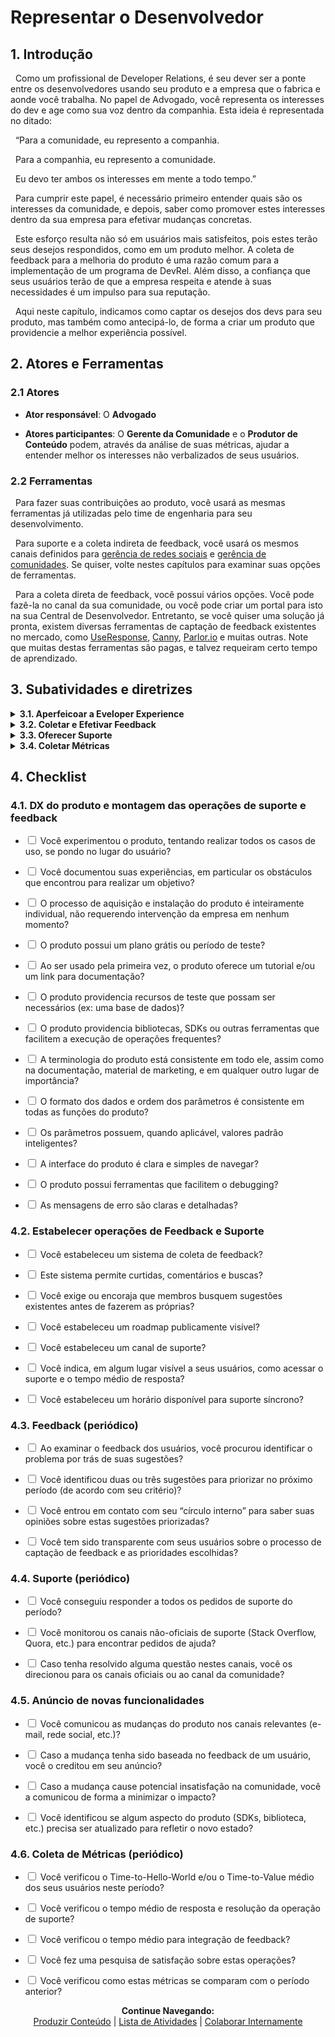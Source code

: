 # Representar o Desenvolvedor

## 1. Introdução

&nbsp;&nbsp;Como um profissional de Developer Relations, é seu dever ser a ponte entre os desenvolvedores usando seu produto e a empresa que o fabrica e aonde você trabalha. No papel de Advogado, você representa os interesses do dev e age como sua voz dentro da companhia. Esta ideia é representada no ditado:

&nbsp;&nbsp;“Para a comunidade, eu represento a companhia.

&nbsp;&nbsp;Para a companhia, eu represento a comunidade.

&nbsp;&nbsp;Eu devo ter ambos os interesses em mente a todo tempo.”

&nbsp;&nbsp;Para cumprir este papel, é necessário primeiro entender quais são os interesses da comunidade, e depois, saber como promover estes interesses dentro da sua empresa para efetivar mudanças concretas.

&nbsp;&nbsp;Este esforço resulta não só em usuários mais satisfeitos, pois estes terão seus desejos respondidos, como em um produto melhor. A coleta de feedback para a melhoria do produto é uma razão comum para a implementação de um programa de DevRel. Além disso, a confiança que seus usuários terão de que a empresa respeita e atende à suas necessidades é um impulso para sua reputação.

&nbsp;&nbsp;Aqui neste capítulo, indicamos como captar os desejos dos devs para seu produto, mas também como antecipá-lo, de forma a criar um produto que providencie a melhor experiência possível.

## 2. Atores e Ferramentas

### 2.1 Atores

* **Ator responsável**: O **Advogado**

* **Atores participantes**: O **Gerente da Comunidade** e o **Produtor de Conteúdo** podem, através da análise de suas métricas, ajudar a entender melhor os interesses não verbalizados de seus usuários.

### 2.2 Ferramentas

&nbsp;&nbsp;Para fazer suas contribuições ao produto, você usará as mesmas ferramentas já utilizadas pelo time de engenharia para seu desenvolvimento.

&nbsp;&nbsp;Para suporte e a coleta indireta de feedback, você usará os mesmos canais definidos para [gerência de redes sociais](https://pedrowagner.github.io/DevRel/Atividades/Redes) e [gerência de comunidades](https://pedrowagner.github.io/DevRel/Atividades/Comunidade). Se quiser, volte nestes capítulos para examinar suas opções de ferramentas.

&nbsp;&nbsp;Para a coleta direta de feedback, você possui vários opções. Você pode fazê-la no canal da sua comunidade, ou você pode criar um portal para isto na sua Central de Desenvolvedor. Entretanto, se você quiser uma solução já pronta, existem diversas ferramentas de captação de feedback existentes no mercado, como [UseResponse](https://www.useresponse.com/), [Canny](https://canny.io/), [Parlor.io](https://www.parlor.io/) e muitas outras. Note que muitas destas ferramentas são pagas, e talvez requeiram certo tempo de aprendizado.

## 3. Subatividades e diretrizes

<details>
<summary><strong>3.1. Aperfeicoar a Eveloper Experience</strong></summary>
  <br>
  <br>
&nbsp;&nbsp;Um dos objetivos principais de DevRel é ser responsável pela Developer Experience, ou Experiência do Desenvolvedor. DX, como também é chamada, é o equivalente ao conceito de User Experience, só que específico para quando o usuário é um desenvolvedor de software. Ou seja, é o conjunto de experiências pelo qual o dev passa ao utilizar seu produto e todos os aspectos relacionados. Os princípios são os mesmos no geral, mas com diferenças sutis na prática.
  <br>
  <br>
&nbsp;&nbsp;DX envolve tudo com o qual o dev interage na sua jornada, inclusive o marketing, a comunidade e a documentação. Entretanto, tudo isto já foi coberto em capítulos passados. Este capítulo trata especificamente do produto em si.
  <br>
  <br>
&nbsp;&nbsp;Produtos voltados para devs frequentemente negligenciam DX, talvez pela expectativa de que um público técnico saiba “se virar”. Entretanto, devs desejam e merecem soluções tão acessíveis e confortáveis quanto o público leigo. Eles já terão muito trabalho construindo seus projetos, e não querem desperdiçar esforço somente para usar sua ferramenta. No oceano de produtos voltados para devs, o seu irá se diferenciar pela sua DX.
  <br>
  <br>
&nbsp;&nbsp;A melhor forma de fazer isso é coletando o feedback dos seus devs e transformá-los em mudanças no produto. Entretanto, você pode e deve tentar fazer isto antes mesmo de ter uma comunidade para oferecer feedback. Tudo o que você precisa fazer é se colocar no lugar de seus usuários para tentar antecipar o que irão dizer.
  <br>
  <br>
&nbsp;&nbsp;Para fazer isso, basta você usar o produto você mesmo, não como um beta tester, mas como um “cliente zero”. No capítulo <a href="https://pedrowagner.github.io/DevRel/Atividades/Documentacao">“Escrever Documentação”</a>, tivemos uma seção sobre a “investigação empática do produto” e aqui é o mesmo conceito. Use o produto como se fosse um usuário, passando por vários casos de uso, e documentando como se sente em cada momento, e como poderia se sentir melhor.
  <br>
  <br>
&nbsp;&nbsp;Você pode ir além. Se ponha no lugar de um desenvolvedor de software que tem um prazo apertado para realizar um projeto, e precisa de uma solução que seu produto provê. Entretanto, imagine que existem dúzias de outras soluções viáveis, inclusive montar uma você mesmo. Pense que você então começa a testar o seu produto, tentando entender o mais rápido possível o que faz, como usar, e se é a melhor solução. Neste cenário, cada obstáculo que você encontra, cada segundo que você passa não progredindo, não entendendo alguma coisa, ou esperando uma resposta é um segundo a mais que você está considerando outra solução.
  <br>
  <br>
&nbsp;&nbsp;Com esta mentalidade, você poderá identificar as falhas na DX do seu produto. Lembre-se também, que você inerentemente já conhece o produto melhor que um novato, por isso você tem certa parcialidade; o que for óbvio pra você, pode não o ser para outros. Por isso, nunca assuma expertise, imagine que haverá muitos devs novatos e inexperientes testando seu produto também. Seu objetivo geral deve ser reduzir a quantidade de esforço e pensamento que um dev precisará gastar para usar seu produto.
  <br>
  <br>
&nbsp;&nbsp;Este cenário começa desde o momento de download e instalação. Assim que o dev encontra sua ferramenta ele deve poder baixá-la, instalá-la e começar a usá-la da forma mais simples possível. Garanta que este processo seja completamente self-service, isto é, que o dev possa completa-lo sem ter que interagir com alguém da sua companhia. O tempo que o dev passa esperando uma resposta para um pedido de permissão ou chave é o tempo em que ele irá desistir e procurar outro produto. Garanta também, se seu modelo de negócio envolver pagamento direto, que haja um plano grátis ou período de teste para que o dev possa experimentar sem ter que pagar.
  <br>
  <br>
&nbsp;&nbsp;Uma vez que o dev começa a usar o seu produto, ele precisa ser ensinado o que fazer. Garanta que haja um breve tutorial ensinando os primeiros passos para o uso do produto, ou um link direto para sua documentação, onde tal tutorial também pode ser encontrado.
  <br>
  <br>
&nbsp;&nbsp;Providencie tudo que seja necessário para poder experimentar a ferramenta. Por exemplo, se o produto envolver a análise de dados, providencie uma base de dados pronta para teste. Se a ferramenta envolver a manipulação de imagens ou vídeos, providencie alguns. Estes recursos de teste podem vir juntos com o produto, ou baixados separadamente na sua Central. Isso já foi dito no <a href="https://pedrowagner.github.io/DevRel/Passos/Preparacoes">capítulo 4</a>, mas certifique-se que sua Central dê acesso rápido a todos os recursos necessários, como documentação, suporte, etc.
  <br>
  <br>
&nbsp;&nbsp;Ao examinar os casos de uso de seu produto, você deve ter percebido algumas funções ou atividades que devs irão frequentemente ter que implementar. Se for o caso, você pode facilitar a vida deles escrevendo peças de código prontas para realizá-las, na forma de SDKs e bibliotecas do cliente. Pense nas possíveis ferramentas que o usuário possa querer usar em conjunto com a sua e pense em forma de integrá-las.
  <br>
  <br>
&nbsp;&nbsp;O ideal é que estas bibliotecas e SDKs cubram o máximo de funções possíveis e estejam disponíveis em todas as linguagens de programação usadas em sua ferramenta. Entretanto, fazer isso é uma tarefa monumental; além disso, quanto mais SDKs você disponibiliza, mais difícil é mantê-las atualizadas à medida que o produto evolui. Você nunca quer uma situação em que um usuário, depois de usar um SDK por várias semanas, descobre que ela não funciona mais por causa de uma atualização do produto. Por isso, priorize as linguagens e funcionalidades que você acredita serem as mais essenciais ou mais usadas pelo seu público alvo. Para facilitar sua manutenção, considere tornar estas SDKs open-source, para que sua comunidade possa ajudá-lo a mantê-las.
  <br>
  <br>
&nbsp;&nbsp;Garanta que a terminologia e parametrização são consistentes em toda a ferramenta e recursos relacionados. Ou seja, se uma função, aspecto, ferramenta, etc. do produto tem um nome em uma tela, deve ter o mesmo nome em todas as outras partes do produto, na documentação, no conteúdo publicado e em tudo mais que sua empresa produz. Da mesma forma, se uma função recebe seus parâmetros em certa ordem (por exemplo, data/hora/local), então uma função similar deve recebê-los na mesma ordem (e não, hora/local/data). Use o mesmo formato de data padrão em toda a ferramenta.
  <br>
  <br>
&nbsp;&nbsp;Sobre os parâmetros, use padronização inteligente deles nas suas funções. Ou seja, faça com que os parâmetros tenham um valor padrão que, você acredita, será comumente utilizado. Por exemplo, se seu público alvo é brasileiro, então o parâmetro “País”, se existir, deve ter como valor padrão “Brasil”, pois provavelmente será muito usado.
  <br>
  <br>
&nbsp;&nbsp;Garanta que a interface é fácil de navegar, com uma interface simples e clara. Sempre que uma ação é realizada, as consequências desta devem ser explicitadas.
  <br>
  <br>
&nbsp;&nbsp;Garanta que o produto seja fácil de debugar. Faça com que a interface ou o console mostrem claramente em que pontos de um processo algo ocorreu em desacordo com o esperado. Revise os códigos e mensagens de erro para se certificar de que estão claras e detalhadas.
  <br>
  <br>
&nbsp;&nbsp;Apesar de estarmos falando repetidamente nesta seção que você precisa garantir certos aspectos do produto, não é responsabilidade do time de DevRel fazer a programação e a engenharia necessárias. Sua responsabilidade é argumentar e promover a inclusão destes aspectos aos times responsáveis.
  <br>
  <br>
&nbsp;&nbsp;Entretanto, pode ser benéfico para todos os envolvidos que você de fato tome parte das atividades de engenharia. Além de providenciar mais um par de mãos ao time de produção, isto te permite aprofundar seu conhecimento técnico do produto, o que te ajudará na hora de oferecer suporte, e ajuda a construir uma empatia necessária entre você e os engenheiros. Você poderá entender que nem sempre o que você pedirá deles é fácil.
  <br>
  <br>
&nbsp;&nbsp;Estes são apenas algumas sugestões para melhorar a DX mesmo antes do feedback da comunidade, você ainda pode descobrir muito mais na sua investigação. Este trabalho não está terminado depois da primeira release, você deve continuar pensando na DX à medida que o produto evolui.
  <br>
  <br>
&nbsp;&nbsp;É sua responsabilidade, também, comunicar qualquer mudança do produto para sua comunidade. A forma principal de fazer isso é ter um roadmap publicamente visível em algum lugar, como na sua Central do Desenvolvedor. Além disso, comunique mudanças recentes através de um changelog, por e-mails, nas redes sociais e nos canais da comunidade.
  <br>
  <br>
&nbsp;&nbsp;Tente identificar mudanças que poderão causar atrito e insatisfação na comunidade. Se estas mudanças forem de fato necessárias (como por exemplo, aposentar uma versão antiga do produto) pense na forma de melhor comunicar isto aos afetados e como minimizar o impacto.
    <br>
  <br>
</details>
<details>
<summary><strong>3.2. Coletar e Efetivar Feedback</strong></summary>
      <br>
  <br>
&nbsp;&nbsp;Uma vez que você já tem pessoas utilizando seu produto, a melhor forma de definir como melhorar a DX e o produto em geral é perguntando diretamente aos usuários. Por isso, é importante entender as melhores formas de captar os sentimentos da sua comunidade.
    <br>
  <br>
&nbsp;&nbsp;Existem várias formas de se fazer isto, muitas já descritas em capítulos passados, como monitorando redes sociais, a performance em hackathons, ou as páginas mais populares da documentação. Entretanto, o jeito mais eficiente de fazer é com um sistema de sugestões disponível para sua comunidade. Para isso, você pode criar o seu, ou usar uma das ferramentas recomendadas.
    <br>
  <br>
&nbsp;&nbsp;O importante é que, no seu sistema, seja qual for, o feedback seja público, e possa ser votado e comentado pela sua comunidade. Isto permite identificar sugestões que são populares, ou seja, cujo problema incitante afeta muitas pessoas. Também é importante que este sistema possua uma ferramenta de busca, para que usuários possam buscar por sugestões anteriores. Tente exigir ou no mínimo encorajar usuários a buscarem por sugestões existentes antes de mandar uma própria, diminuindo a duplicação.
    <br>
  <br>
&nbsp;&nbsp;Com sorte, você receberá muitas sugestões, mais do que podem ser realisticamente implementadas no produto. Por isso, priorize duas ou três sugestões e passe somente estas para o time de produção. À medida que uma sugestão é implementada, outra pode ser priorizada, com o objetivo de que pelo menos as duas ou três escolhidas sejam resolvidas dentro da próxima sprint.
    <br>
  <br>
&nbsp;&nbsp;Quais sugestões devem ser priorizadas fica a seu critério. Você pode escolher aquelas que são mais populares, aquelas que são mais essenciais, ou mesmo aquelas que podem ser implementadas mais rapidamente. Aprenda a diferenciar as sugestões que são importantes daquelas que “seriam boas de ter”. Lembre-se que apenas os seus usuários mais assíduos irão usar o sistema de sugestão, então, para cada voto no sistema, existem diversos usuários querendo a mesma coisa.
    <br>
  <br>
&nbsp;&nbsp;Uma característica do público técnico com quem estará lidando é que seu feedback comumente não será na forma da relação de um problema, mas sim da proposta de uma solução. Apesar de isso parecer útil, tenha cuidado. Nem toda solução proposta será boa, e vários devs podem ter respostas diferentes para o mesmo problema. Ao invés de simplesmente repassar as ideias sugeridas, procure entender os problemas por trás delas e decida, com o time de engenharia, a melhor solução.
    <br>
  <br>
&nbsp;&nbsp;Você também pode pedir feedback diretamente para os membros do seu “Círculo Íntimo” (ver <a href="https://pedrowagner.github.io/DevRel/Atividades/Comunidade">capítulo “Gerenciar Comunidade”</a>).
    <br>
  <br>
&nbsp;&nbsp;É crucial ter um tempo de resposta rápido e implementação de feedback eficiente. Isto irá deixar seus usuários satisfeitos e encorajá-los a fazer mais sugestões. Esta eficiência é particularmente importante nos primeiros dias do seu produto, em que você está estabelecendo sua credibilidade entre os early adopters.
    <br>
  <br>
&nbsp;&nbsp;Seja sempre transparente com sua comunidade sobre o processo de integração de feedback, e o porquê de certas sugestões serem priorizadas sobre outras. É possível que você tenha que recusar alguma sugestão popular, e você deve saber explicar suas razões para os decepcionados.
    <br>
  <br>
&nbsp;&nbsp;Por fim, quando alguma sugestão da comunidade se tornar uma nova funcionalidade do produto, comunique isso a todos, sempre creditando o usuário que fez a sugestão original.
    <br>
  <br>  
</details>
<details>
<summary><strong>3.3. Oferecer Suporte</strong></summary>
     <br>
  <br>  
&nbsp;&nbsp;Apesar de todos os seus esforços e do seu time, sempre haverá momentos em que usuários encontrarão obstáculos que não conseguirão resolver sozinhos. Por isso, é preciso ter uma operação de suporte. Mais do que qualquer outro aspecto, devs julgarão um produto por quão fácil é pedir ajuda.
    <br>
  <br>  
&nbsp;&nbsp;A maioria das empresas já possui uma operação de suporte. Entretanto, em se tratando de um produto voltado para um público técnico, é importante que a pessoa por trás do suporte conheça o produto profundamente para poder guiar um usuário no processo de desenvolvimento. Esta pessoa pode ser você, ou alguém do time de engenharia.
    <br>
  <br>  
&nbsp;&nbsp;Deixe claro na sua Central do Desenvolvedor, no próprio produto, e onde mais for apropriado, onde e como os usuários podem pedir suporte. Deixe muito claro o tempo médio de resposta, que deve, idealmente, ser o menor possível.
    <br>
  <br>  
&nbsp;&nbsp;Este suporte pode ser assíncrono, mas você também pode estabelecer um horário específico em que devs possam ter uma conversa síncrona individual com você (ou quem estiver responsável por suporte).
    <br>
  <br>  
&nbsp;&nbsp;É importante, porém difícil, também providenciar suporte em canais externos onde seu público espera ajuda, como Stack Overflow. Monitore estes canais periodicamente, e se encontrar alguma questão relevante ao seu produto, responda. Você não pode estar presente em todos os canais, e nem manter a mesma qualidade de atendimento em todos. Isto é normal. Portanto, sempre que responder uma questão procure direcionar o usuário aos canais oficiais de suporte.
    <br>
  <br>  
&nbsp;&nbsp;Sua comunidade pode ser um grande facilitador nesta operação. Usuários que também são membros dos canais da sua comunidade (Discord, Slack, Reddit, etc.) poderão resolver as questões uns dos outros, sem precisar que você intervenha. 
      <br>
  <br>  
</details>
<details>
<summary><strong>3.4. Coletar Métricas</strong></summary>
      <br>
  <br>  
&nbsp;&nbsp;DX possui uma métrica simples e muito usada: o Time-to-Hello-World ou o Time-to-Value. Estas métricas significam o tempo que um usuário leva desde o momento em que decide adquirir o produto ao momento em que ele faz seu primeiro projeto (“Hello World”) ou, no caso da segunda, seu primeiro projeto de valor.
      <br>
  <br>  
&nbsp;&nbsp;Procure descobrir o TTHW ou TTV médio dos seus usuários, com a intenção de diminuir este valor ao longo do tempo.
      <br>
  <br>  
&nbsp;&nbsp;Para as operações de feedback e suporte, meça o tempo de resposta médio, assim como a vazão do time de engenharia, isto é, quantas sugestões são implementadas em certo período de tempo.
      <br>
  <br>  
&nbsp;&nbsp;Por fim, faça uma pesquisa periódica de satisfação da sua comunidade em relação às operações de feedback e de suporte.
      <br>
  <br>    
</details>

## 4. Checklist


### 4.1.	DX do produto e montagem das operações de suporte e feedback

- <input type="checkbox" name="uchk">	Você experimentou o produto, tentando realizar todos os casos de uso, se pondo no lugar do usuário?
  
- <input type="checkbox" name="uchk">	Você documentou suas experiências, em particular os obstáculos que encontrou para realizar um objetivo?
  
- <input type="checkbox" name="uchk">	O processo de aquisição e instalação do produto é inteiramente individual, não requerendo intervenção da empresa em nenhum momento?
  
- <input type="checkbox" name="uchk">	O produto possui um plano grátis ou período de teste?
  
- <input type="checkbox" name="uchk">	Ao ser usado pela primeira vez, o produto oferece um tutorial e/ou um link para documentação?
  
- <input type="checkbox" name="uchk">	O produto providencia recursos de teste que possam ser necessários (ex: uma base de dados)?
  
- <input type="checkbox" name="uchk">	O produto providencia bibliotecas, SDKs ou outras ferramentas que facilitem a execução de operações frequentes?
  
- <input type="checkbox" name="uchk">	A terminologia do produto está consistente em todo ele, assim como na documentação, material de marketing, e em qualquer outro lugar de importância?
  
- <input type="checkbox" name="uchk">	O formato dos dados e ordem dos parâmetros é consistente em todas as funções do produto?
  
- <input type="checkbox" name="uchk">	Os parâmetros possuem, quando aplicável, valores padrão inteligentes?
  
- <input type="checkbox" name="uchk">	A interface do produto é clara e simples de navegar?
  
- <input type="checkbox" name="uchk">	O produto possui ferramentas que facilitem o debugging?
  
- <input type="checkbox" name="uchk">	As mensagens de erro são claras e detalhadas?
  
### 4.2.	Estabelecer operações de Feedback e Suporte
  
- <input type="checkbox" name="uchk">	Você estabeleceu um sistema de coleta de feedback?
  
- <input type="checkbox" name="uchk">	Este sistema permite curtidas, comentários e buscas?
  
- <input type="checkbox" name="uchk">	Você exige ou encoraja que membros busquem sugestões existentes antes de fazerem as próprias?
  
- <input type="checkbox" name="uchk">	Você estabeleceu um roadmap publicamente visível?
  
- <input type="checkbox" name="uchk">	Você estabeleceu um canal de suporte?
  
- <input type="checkbox" name="uchk">	Você indica, em algum lugar visível a seus usuários, como acessar o suporte e o tempo médio de resposta?
  
- <input type="checkbox" name="uchk">	Você estabeleceu um horário disponível para suporte síncrono?
  
### 4.3.	Feedback (periódico)
  
- <input type="checkbox" name="uchk">	Ao examinar o feedback dos usuários, você procurou identificar o problema por trás de suas sugestões?
  
- <input type="checkbox" name="uchk">	Você identificou duas ou três sugestões para priorizar no próximo período (de acordo com seu critério)?
  
- <input type="checkbox" name="uchk">	Você entrou em contato com seu “círculo interno” para saber suas opiniões sobre estas sugestões priorizadas?
  
- <input type="checkbox" name="uchk">	Você tem sido transparente com seus usuários sobre o processo de captação de feedback e as prioridades escolhidas?
  
### 4.4.	Suporte (periódico)
  
- <input type="checkbox" name="uchk">	Você conseguiu responder a todos os pedidos de suporte do período?
  
- <input type="checkbox" name="uchk">	Você monitorou os canais não-oficiais de suporte (Stack Overflow, Quora, etc.) para encontrar pedidos de ajuda?
  
- <input type="checkbox" name="uchk">	Caso tenha resolvido alguma questão nestes canais, você os direcionou para os canais oficiais ou ao canal da comunidade?
  
### 4.5.	Anúncio de novas funcionalidades
  
- <input type="checkbox" name="uchk">	Você comunicou as mudanças do produto nos canais relevantes (e-mail, rede social, etc.)?
  
- <input type="checkbox" name="uchk">	Caso a mudança tenha sido baseada no feedback de um usuário, você o creditou em seu anúncio?
  
- <input type="checkbox" name="uchk">	Caso a mudança cause potencial insatisfação na comunidade, você a comunicou de forma a minimizar o impacto?
  
- <input type="checkbox" name="uchk">	Você identificou se algum aspecto do produto (SDKs, biblioteca, etc.) precisa ser atualizado para refletir o novo estado?
  
### 4.6.	Coleta de Métricas (periódico)
  
- <input type="checkbox" name="uchk">	Você verificou o Time-to-Hello-World e/ou o Time-to-Value médio dos seus usuários neste período?
  
- <input type="checkbox" name="uchk">	Você verificou o tempo médio de resposta e resolução da operação de suporte?
  
- <input type="checkbox" name="uchk">	Você verificou o tempo médio para integração de feedback?
  
- <input type="checkbox" name="uchk">	Você fez uma pesquisa de satisfação sobre estas operações?
  
- <input type="checkbox" name="uchk">	Você verificou como estas métricas se comparam com o período anterior?
  


<p align="center">
  <b>Continue Navegando:</b><br>
  <a href="https://pedrowagner.github.io/DevRel/Atividades/Conteudo">Produzir Conteúdo</a> |
  <a href="https://pedrowagner.github.io/DevRel/Atividades">Lista de Atividades</a> |
  <a href="https://pedrowagner.github.io/DevRel/Atividades/Colaborar">Colaborar Internamente</a>
</p>

